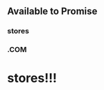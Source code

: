 ##  Available to Promise

### stores <!-- .element: class="fragment" data-fragment-index="1" -->
### .COM <!-- .element: class="fragment" data-fragment-index="2" -->
# __stores!!!__ <!-- .element: class="fragment" data-fragment-index="3" -->
